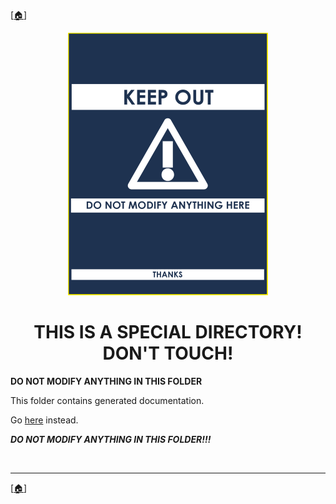 <!-- u250818-->

[[🏠︎](/README.md)]

<div align="center">

  ![logo](/.github/img/logo/warn/TngnDocProj-Warning-320x420.png)

# THIS IS A SPECIAL DIRECTORY! DON'T TOUCH!

</div>

**DO NOT MODIFY ANYTHING IN THIS FOLDER**

This folder contains generated documentation.

Go [here](https://github.com/spectrum-health-systems/tingen-documentation-project/tree/main/docs/api) instead.

***DO NOT MODIFY ANYTHING IN THIS FOLDER!!!***

<br>

***

[[🏠︎](/README.md)]
